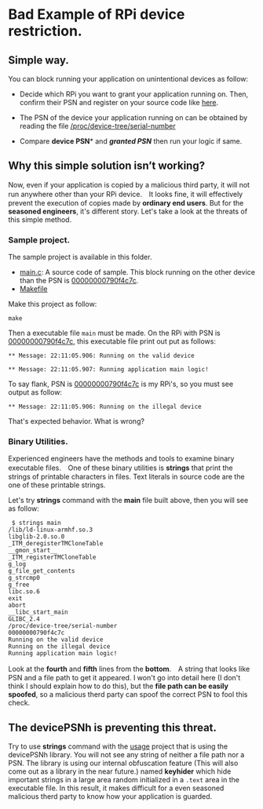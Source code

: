 # Bad Example of RPi device restriction.

## Simple way.
You can block running your application on unintentional devices as follow:

- Decide which RPi you want to grant your application running on. Then, confirm their PSN and register on your source code like [here](https://github.com/UedaTakeyuki/devicePSNhExample/blob/main/examples/RPi/bad_example/main.c#L8C31-L8C47).

- The PSN of the device your application running on can be obtained by reading the file [/proc/device-tree/serial-number](https://github.com/UedaTakeyuki/devicePSNhExample/blob/main/examples/RPi/bad_example/main.c#L7C31-L7C62)

- Compare **device PSN*** and ***granted PSN*** then run your logic if same.

## Why this simple solution isn’t working?
Now, even if your application is copied by a malicious third party, it will not run anywhere other than your RPi device.　It looks fine, it will effectively prevent the execution of copies made by **ordinary end users**. But for the **seasoned engineers**, it's different story. Let's take a look at the threats of this simple method.

### Sample project.
The sample project is available in this folder.
- [main.c](main.c): A source code of sample. This block running on the other device than the PSN is [00000000790f4c7c](https://github.com/UedaTakeyuki/devicePSNhExample/blob/main/examples/RPi/bad_example/main.c#L8C31-L8C47).
- [Makefile](Makefile)

Make this project as follow:
```
make
```
Then a executable file ```main``` must be made. On the RPi with PSN is [00000000790f4c7c](https://github.com/UedaTakeyuki/devicePSNhExample/blob/main/examples/RPi/bad_example/main.c#L8C31-L8C47), this executable file print out put as follows:

```
** Message: 22:11:05.906: Running on the valid device

** Message: 22:11:05.907: Running application main logic!
```

To say flank, PSN is [00000000790f4c7c](https://github.com/UedaTakeyuki/devicePSNhExample/blob/main/examples/RPi/bad_example/main.c#L8C31-L8C47) is my RPi's, so you must see output as follow:

```
** Message: 22:11:05.906: Running on the illegal device
```

That's expected behavior. What is wrong?

### Binary Utilities.
Experienced engineers have the methods and tools to examine binary executable files.　One of these binary utilities is **strings** that print the strings of printable characters in files. Text literals in source code are the one of these printable strings.

Let's try **strings** command with the **main** file built above, then you will see as follow:

```
 $ strings main
/lib/ld-linux-armhf.so.3
libglib-2.0.so.0
_ITM_deregisterTMCloneTable
__gmon_start__
_ITM_registerTMCloneTable
g_log
g_file_get_contents
g_strcmp0
g_free
libc.so.6
exit
abort
__libc_start_main
GLIBC_2.4
/proc/device-tree/serial-number
00000000790f4c7c
Running on the valid device
Running on the illegal device
Running application main logic!
```

Look at the **fourth** and **fifth** lines from the **bottom**.　A string that looks like PSN and a file path to get it appeared. I won't go into detail here (I don't think I should explain how to do this), but the **file path can be easily spoofed**, so a malicious therd party can spoof the correct PSN to fool this check.

## The devicePSNh is preventing this threat.
Try to use **strings** command with the [usage](../usage) project that is using the devicePSNh library. You will not see any string of neither a file path nor a PSN. The library is using our internal obfuscation feature (This will also come out as a library in the near future.) named **keyhider** which hide important strings in a large area random initialized in a ```.text``` area in the executable file. In this result, it makes difficult for a even seasoned malicious therd party to know how your application is guarded.
